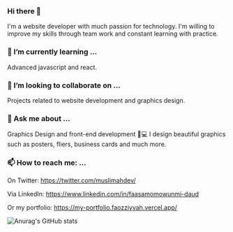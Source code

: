 ### Hi there 👋
  I'm a website developer with much passion for technology.
  I'm willing to improve my skills through team work and constant learning with practice.

### 🌱 I’m currently learning ...
  Advanced javascript and react.
 
### 👯 I’m looking to collaborate on ...
  Projects related to website development and graphics design.


### 💬 Ask me about ...
  Graphics Design and front-end development 📱💻
  I design beautiful graphics such as posters, fliers, business cards and much more.

### 📫 How to reach me: ...
  On Twitter: https://twitter.com/muslimahdev/

  Via LinkedIn: https://www.linkedin.com/in/faasamomowunmi-daud

  Or my portfolio: https://my-portfolio.faozziyyah.vercel.app/
  
  ![Anurag's GitHub stats](https://github-readme-stats.vercel.app/api?username=faozziyyah&show_icons=true&theme=gruvbox)





<!--
**faozziyyah/faozziyyah** is a ✨ _special_ ✨ repository because its `README.md` (this file) appears on your GitHub profile.

Here are some ideas to get you started:

- 🔭 I’m currently working on ...
- 🌱 I’m currently learning ...
- 👯 I’m looking to collaborate on ...
- 🤔 I’m looking for help with ...
- 💬 Ask me about ...
- 📫 How to reach me: ...
- 😄 Pronouns: ...
- ⚡ Fun fact: ...
-->

 
